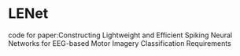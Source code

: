 # LENet
code for paper:Constructing Lightweight and Efficient Spiking Neural Networks for EEG-based Motor Imagery Classification
Requirements
